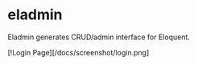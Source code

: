 # eladmin
Eladmin generates CRUD/admin interface for Eloquent.

[!Login Page][/docs/screenshot/login.png]
